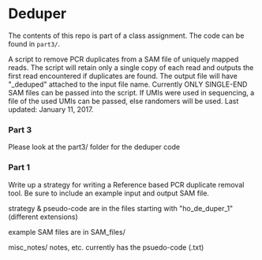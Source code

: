 # Deduper

The contents of this repo is part of a class assignment. The code can be found in `part3/`.

A script to remove PCR duplicates from a SAM file of uniquely mapped reads. The script will retain only a single copy of each read and outputs the first read encountered if duplicates are found. The output file will have "_deduped" attached to the input file name. Currently ONLY SINGLE-END SAM files can be passed into the script. If UMIs were used in sequencing, a file of the used UMIs can be passed, else randomers will be used. Last updated: January 11, 2017.


### Part 3

Please look at the part3/ folder for the deduper code

### Part 1
Write up a strategy for writing a Reference based PCR duplicate removal tool. Be sure to include an example input and output SAM file.

strategy & pseudo-code are in the files starting with "ho_de_duper_1" (different extensions)

example SAM files are in SAM_files/

misc_notes/ notes, etc. currently has the psuedo-code (.txt)
